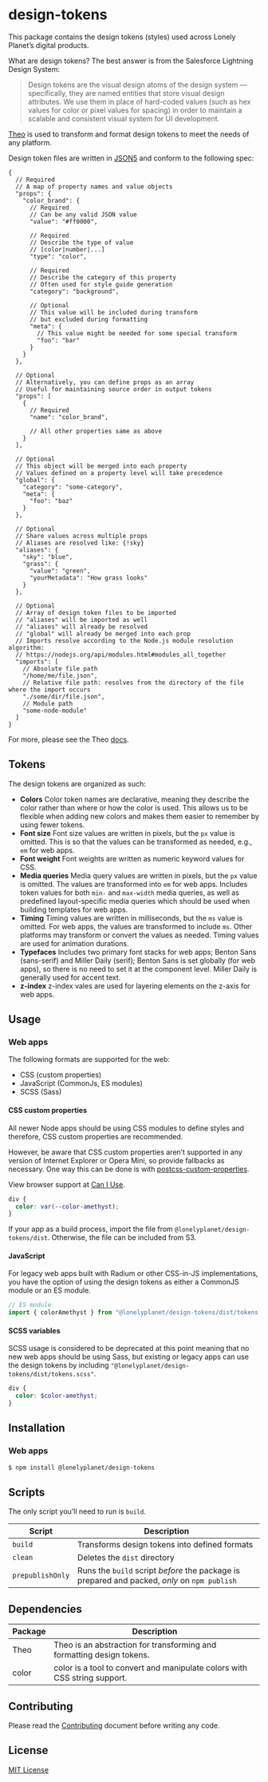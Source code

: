 # design-tokens

This package contains the design tokens (styles) used across Lonely Planet’s digital products.

What are design tokens? The best answer is from the Salesforce Lightning Design System:

> Design tokens are the visual design atoms of the design system — specifically, they are named entities that store visual design attributes. We use them in place of hard-coded values (such as hex values for color or pixel values for spacing) in order to maintain a scalable and consistent visual system for UI development.

[Theo][theo] is used to transform and format design tokens to meet the needs of any platform.

Design token files are written in [JSON5][json5] and conform to the following spec:

```json5
{
  // Required
  // A map of property names and value objects
  "props": {
    "color_brand": {
      // Required
      // Can be any valid JSON value
      "value": "#ff0000",

      // Required
      // Describe the type of value
      // [color|number|...]
      "type": "color",

      // Required
      // Describe the category of this property
      // Often used for style guide generation
      "category": "background",

      // Optional
      // This value will be included during transform
      // but excluded during formatting
      "meta": {
        // This value might be needed for some special transform
        "foo": "bar"
      }
    }
  },

  // Optional
  // Alternatively, you can define props as an array
  // Useful for maintaining source order in output tokens
  "props": [
    {
      // Required
      "name": "color_brand",

      // All other properties same as above
    }
  ],

  // Optional
  // This object will be merged into each property
  // Values defined on a property level will take precedence
  "global": {
    "category": "some-category",
    "meta": {
      "foo": "baz"
    }
  },

  // Optional
  // Share values across multiple props
  // Aliases are resolved like: {!sky}
  "aliases": {
    "sky": "blue",
    "grass": {
      "value": "green",
      "yourMetadata": "How grass looks"
    }
  },

  // Optional
  // Array of design token files to be imported
  // "aliases" will be imported as well
  // "aliases" will already be resolved
  // "global" will already be merged into each prop
  // Imports resolve according to the Node.js module resolution algorithm:
  // https://nodejs.org/api/modules.html#modules_all_together
  "imports": [
    // Absolute file path
    "/home/me/file.json",
    // Relative file path: resolves from the directory of the file where the import occurs
    "./some/dir/file.json",
    // Module path
    "some-node-module"
  ]
}
```

For more, please see the Theo [docs][theo-docs].

## Tokens

The design tokens are organized as such:

* **Colors** Color token names are declarative, meaning they describe the color rather than where or how the color is used. This allows us to be flexible when adding new colors and makes them easier to remember by using fewer tokens.
* **Font size** Font size values are written in pixels, but the `px` value is omitted. This is so that the values can be transformed as needed, e.g., `em` for web apps.
* **Font weight** Font weights are written as numeric keyword values for CSS.
* **Media queries** Media query values are written in pixels, but the `px` value is omitted. The values are transformed into `em` for web apps. Includes token values for both `min-` and `max-width` media queries, as well as predefined layout-specific media queries which should be used when building templates for web apps.
* **Timing** Timing values are written in milliseconds, but the `ms` value is omitted. For web apps, the values are transformed to include `ms`. Other platforms may transform or convert the values as needed. Timing values are used for animation durations.
* **Typefaces** Includes two primary font stacks for web apps; Benton Sans (sans-serif) and Miller Daily (serif); Benton Sans is set globally (for web apps), so there is no need to set it at the component level. Miller Daily is generally used for accent text.
* **z-index** z-index vales are used for layering elements on the z-axis for web apps.

## Usage

### Web apps

The following formats are supported for the web:

* CSS (custom properties)
* JavaScript (CommonJs, ES modules)
* SCSS (Sass)

#### CSS custom properties

All newer Node apps should be using CSS modules to define styles and therefore, CSS custom properties are recommended.

However, be aware that CSS custom properties aren’t supported in any version of Internet Explorer or Opera Mini, so provide fallbacks as necessary. One way this can be done is with [postcss-custom-properties][postcss-custom-properties].

View browser support at [Can I Use][can-i-use].

```css
div {
  color: var(--color-amethyst);
}
```

If your app as a build process, import the file from `@lonelyplanet/design-tokens/dist`. Otherwise, the file can be included from S3.

#### JavaScript

For legacy web apps built with Radium or other CSS-in-JS implementations, you have the option of using the design tokens as either a CommonJS module or an ES module.

```js
// ES module
import { colorAmethyst } from "@lonelyplanet/design-tokens/dist/tokens.module";
```

#### SCSS variables

SCSS usage is considered to be deprecated at this point meaning that no new web apps should be using Sass, but existing or legacy apps can use the design tokens by including `"@lonelyplanet/design-tokens/dist/tokens.scss"`.

```scss
div {
  color: $color-amethyst;
}
```

## Installation

### Web apps

```sh
$ npm install @lonelyplanet/design-tokens
```

## Scripts

The only script you’ll need to run is `build`.

| Script | Description |
| ------ | ----------- |
| `build` | Transforms design tokens into defined formats |
| `clean` | Deletes the `dist` directory |
| `prepublishOnly` | Runs the `build` script _before_ the package is prepared and packed, _only_ on `npm publish` |

## Dependencies

| Package | Description |
| ------- | ----------- |
| Theo | Theo is an abstraction for transforming and formatting design tokens. |
| color | color is a tool to convert and manipulate colors with CSS string support. |

## Contributing

Please read the [Contributing][contrib] document before writing any code.

## License

[MIT License][license]

[theo]: https://github.com/salesforce-ux/theo
[json5]: http://json5.org/
[theo-docs]: https://github.com/salesforce-ux/theo#design-tokens-
[postcss-custom-properties]: https://github.com/postcss/postcss-custom-properties
[can-i-use]: https://caniuse.com/#feat=css-variables
[contrib]: https://github.com/lonelyplanet/backpack/blob/master/packages/design-tokens/CONTRIBUTING.md
[license]: https://github.com/lonelyplanet/backpack/blob/master/packages/design-tokens/LICENSE
